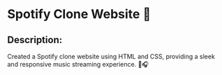 # Spotify Clone Website 🎵

## Description:
Created a Spotify clone website using HTML and CSS, providing a sleek and responsive music streaming experience. 🚀🎧




